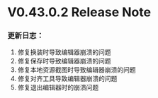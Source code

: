 # V0.43.0.2 Release Note

### 更新日志：

1. 修复换装时导致编辑器崩溃的问题
2. 修复保存时导致编辑器崩溃的问题
3. 修复本地资源截图时导致编辑器崩溃的问题
4. 修复对齐工具导致编辑器崩溃的问题
5. 修复退出编辑器时的崩溃问题